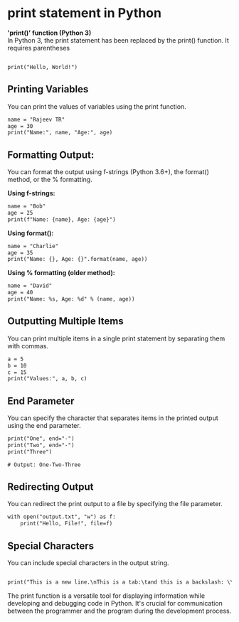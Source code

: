 # print statement in Python

**'print()' function (Python 3)**<br>
In Python 3, the print statement has been replaced by the print() function. It requires parentheses

```diff

print("Hello, World!")

```

## Printing Variables
You can print the values of variables using the print function.

```diff
name = "Rajeev TR"
age = 30
print("Name:", name, "Age:", age)

```
## Formatting Output:
You can format the output using f-strings (Python 3.6+), the format() method, or the % formatting.

**Using f-strings:**

```diff
name = "Bob"
age = 25
print(f"Name: {name}, Age: {age}")


```

**Using format():**

```diff
name = "Charlie"
age = 35
print("Name: {}, Age: {}".format(name, age))

```

**Using % formatting (older method):**

```diff
name = "David"
age = 40
print("Name: %s, Age: %d" % (name, age))


```

## Outputting Multiple Items
You can print multiple items in a single print statement by separating them with commas.
```diff
a = 5
b = 10
c = 15
print("Values:", a, b, c)

```

## End Parameter
You can specify the character that separates items in the printed output using the end parameter.

```diff
print("One", end="-")
print("Two", end="-")
print("Three")

# Output: One-Two-Three


```

## Redirecting Output
You can redirect the print output to a file by specifying the file parameter.

```diff
with open("output.txt", "w") as f:
    print("Hello, File!", file=f)

```

## Special Characters
You can include special characters in the output string.
```diff

print("This is a new line.\nThis is a tab:\tand this is a backslash: \\")

```

The print function is a versatile tool for displaying information while developing and debugging code in Python. It's crucial for communication between the programmer and the program during the development process.
